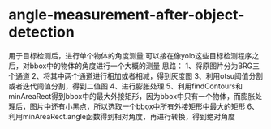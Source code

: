 # angle-measurement-after-object-detection
用于目标检测后，进行单个物体的角度测量
可以接在像yolo这些目标检测程序之后，对bbox中的物体的角度进行一个大概的测量
思路：
1、将原图片分为BRG三个通道
2、将其中两个通道进行相加或者相减，得到灰度图
3、利用otsu阈值分割或者迭代阈值分割，得到二值图
4、进行膨胀处理
5、利用findContours和minAreaRect得到bbox中的最大外接矩形，因为bbox中只有一个物体，而膨胀处理后，图片中还有小黑点，所以选取一个bbox中所有外接矩形中最大的矩形
6、利用minAreaRect.angle函数得到相对角度，再进行转换，得到绝对角度
